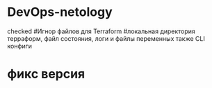 # DevOps-netology
checked
#Игнор файлов для Terraform
#локальная директория терраформ, файл состояния, логи и файлы переменных также CLI конфиги
# фикс версия
